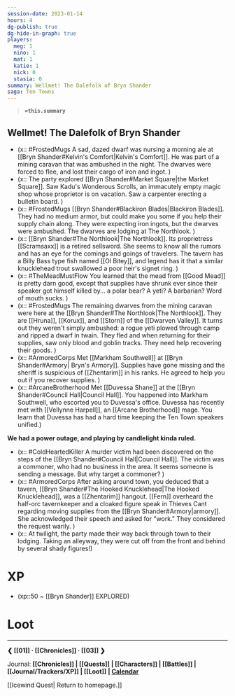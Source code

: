```yaml
---
session-date: 2023-01-14
hours: 4
dg-publish: true
dg-hide-in-graph: true
players: 
  meg: 1
  nino: 1
  mat: 1
  katie: 1
  nick: 0
  stasia: 0
summary: Wellmet! The Dalefolk of Bryn Shander
saga: Ten Towns
---
```

> **`=this.summary`**
## Wellmet! The Dalefolk of Bryn Shander
- (x:: #FrostedMugs A sad, dazed dwarf was nursing a morning ale at [[Bryn Shander#Kelvin's Comfort|Kelvin's Comfort]]. He was part of a mining caravan that was ambushed in the night. The dwarves were forced to flee, and lost their cargo of iron and ingot. )
- (x:: The party explored [[Bryn Shander#Market Square|the Market Square]]. Saw Kadu's Wonderous Scrolls, an immacutely empty magic shop whose proprietor is on vacation. Saw a carpenter erecting a bulletin board. )
- (x:: #FrostedMugs [[Bryn Shander#Blackiron Blades|Blackiron Blades]]. They had no medium armor, but could make you some if you help their supply chain along. They were expecting iron ingots, but the dwarves were ambushed. The dwarves are lodging at The Northlook. )
- (x:: [[Bryn Shander#The Northlook|The Northlook]]. Its proprietress [[Scramsaxx]] is a retired sellsword. She seems to know all the rumors and has an eye for the comings and goings of travelers. The tavern has a Billy Bass type fish named [[Ol Bitey]], and legend has it that a similar knucklehead trout swallowed a poor heir's signet ring. )
- (x:: #TheMeadMustFlow You learned that the mead from [[Good Mead]] is pretty darn good, except that supplies have shrunk ever since their speaker got himself killed by... a polar bear? A yeti? A barbarian? Word of mouth sucks. )
- (x:: #FrostedMugs The remaining dwarves from the mining caravan were here at the [[Bryn Shander#The Northlook|The Northlook]]. They are [[Hruna]], [[Korux]], and [[Storn]] of the [[Dwarven Valley]]. It turns out they weren't simply ambushed: a rogue yeti plowed through camp and ripped a dwarf in twain. They fled and when returning for their supplies, saw only blood and goblin tracks. They need help recovering their goods. )
- (x:: #ArmoredCorps Met [[Markham Southwell]] at [[Bryn Shander#Armory| Bryn's Armory]]. Supplies have gone missing and the sheriff is suspicious of [[Zhentarim]] in his ranks. He agreed to help you out if you recover supplies. )
- (x:: #ArcaneBrotherhood Met [[Duvessa Shane]] at the [[Bryn Shander#Council Hall|Council Hall]]. You happened into Markham Southwell, who escorted you to Duvessa's office. Duvessa has recently met with [[Vellynne Harpell]], an [[Arcane Brotherhood]] mage. You learn that Duvessa has had a hard time keeping the Ten Town speakers unified.)

**We had a power outage, and playing by candlelight kinda ruled.**

- (x:: #ColdHeartedKiller A murder victim had been discovered on the steps of the [[Bryn Shander#Council Hall|Council Hall]]. The victim was a commoner, who had no business in the area. It seems someone is sending a message. But why target a commoner? )
- (x:: #ArmoredCorps After asking around town, you deduced that a tavern, [[Bryn Shander#The Hooked Knucklehead|The Hooked Knucklehead]], was a [[Zhentarim]] hangout. [[Fern]] overheard the half-orc tavernkeeper and a cloaked figure speak in Thieves Cant regarding moving supplies from the [[Bryn Shander#Armory|armory]]. She acknowledged their speech and asked for "work." They considered the request warily. )
- (x:: At twilight, the party made their way back through town to their lodging. Taking an alleyway, they were cut off from the front and behind by several shady figures!)


# XP
- (xp::50 ~ [[Bryn Shander]] EXPLORED)

# Loot

---
**❮ [[01]] · [[Chronicles]] ·  [[03]] ❯**

Journal: **[[Chronicles]] | [[Quests]] |  [[Characters]] | [[Battles]] | [[Journal/Trackers/XP]] | [[Loot]] | [Calendar](https://app.fantasy-calendar.com/calendars/38f9e3f5098bac1f655a4fb4241f35eb)**

[[Icewind Quest| Return to homepage.]]
